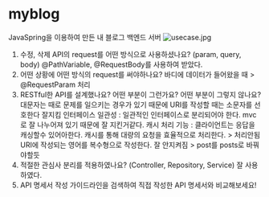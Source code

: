 # myblog
JavaSpring을 이용하여 만든 내 블로그 백엔드 서버
![usecase.jpg](https://s3-us-west-2.amazonaws.com/secure.notion-static.com/8910d69a-ab5d-4380-a0b3-75c15e54e159/usecase.jpg)


1. 수정, 삭제 API의 request를 어떤 방식으로 사용하셨나요? (param, query, body)
@PathVariable, @RequestBody를 사용하여 받았다.
2. 어떤 상황에 어떤 방식의 request를 써야하나요?
바디에 데이터가 들어왔을 때 > @RequestParam 처리
3. RESTful한 API를 설계했나요? 어떤 부분이 그런가요? 어떤 부분이 그렇지 않나요?
대문자는 때로 문제를 일으키는 경우가 있기 때문에 URI를 작성할 때는 소문자를 선호한다 잘지킴
인터페이스 일관성 : 일관적인 인터페이스로 분리되어야 한다. mvc로 잘 나누어져 있기 때문에 잘 지킨거같다.
캐시 처리 기능 : 클라이언트는 응답을 캐싱할수 있어아한다. 캐시를 통해 대량의 요청을 효율적으로 처리한다. > 처리안됨
URI에 작성되는 영어를 복수형으로 작성한다. 잘 안지켜짐 > post를 posts로 바꿔야할듯
4. 적절한 관심사 분리를 적용하였나요? (Controller, Repository, Service)
잘 사용하였다.
5. API 명세서 작성 가이드라인을 검색하여 직접 작성한 API 명세서와 비교해보세요!
